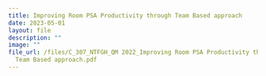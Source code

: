 ```yaml
---
title: Improving Room PSA Productivity through Team Based approach
date: 2023-05-01
layout: file
description: ""
image: ""
file_url: /files/C_307_NTFGH_QM 2022_Improving Room PSA Productivity through
  Team Based approach.pdf
---
```

